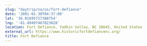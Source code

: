 ```yaml
---
slug: "daytrip/na/us/fort-defiance"
date: '2001-01-30T04:37:00'
lat: '36.01695727388754'
lng: '-81.49497467823028'
location: Fort Defiance, Yadkin Valley, NC 28645, United States
external_url: https://www.historicfortdefiancenc.org/
title: Fort Defiance
---
```



